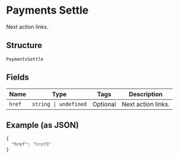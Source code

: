 
# Payments Settle

Next action links.

## Structure

`PaymentsSettle`

## Fields

| Name | Type | Tags | Description |
|  --- | --- | --- | --- |
| `href` | `string \| undefined` | Optional | Next action links. |

## Example (as JSON)

```json
{
  "href": "href0"
}
```

